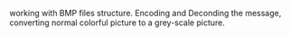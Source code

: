working with BMP files structure. Encoding and Deconding the message, converting normal colorful picture to a grey-scale picture.
